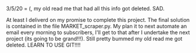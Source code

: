 3/5/20
= (, my old read me that had all this info got deleted. SAD. 

At least I deliverd on my promise to complete this project. The final solution is contained in the file MARKET_scraper.py. 
My plan it to next automate an email every morning to subscribers, I'll get to that after I undertake the next project
(its going to be grand!!!). Still pretty bummed my old read me got deleted. LEARN TO USE GIT!!!!
